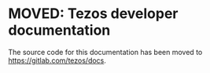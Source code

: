 # MOVED: Tezos developer documentation

The source code for this documentation has been moved to https://gitlab.com/tezos/docs.
